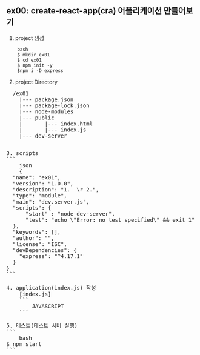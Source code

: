 ## ex00: create-react-app(cra) 어플리케이션 만들어보기
1.  project 생성
```
    bash
    $ mkdir ex01
    $ cd ex01
    $ npm init -y
    $npm i -D express
```
2. project Directory
<pre>
  /ex01
    |--- package.json
    |--- package-lock.json
    |--- node-modules
    |--- public
    |       |--- index.html
    |       |--- index.js
    |--- dev-server
<pre>

3. scripts
```
    json
    {
  "name": "ex01",
  "version": "1.0.0",
  "description": "1.  \r 2.",
  "type": "module",
  "main": "dev.server.js",
  "scripts": {
      "start" : "node dev-server",
      "test": "echo \"Error: no test specified\" && exit 1"
  },
  "keywords": [],
  "author": "",
  "license": "ISC",
  "devDependencies": {
    "express": "^4.17.1"
  }
}
```

4. application(index.js) 작성
    [index.js]
    ```
        JAVASCRIPT
    ```

5. 테스트(테스트 서버 실행)
```
    bash
$ npm start
```